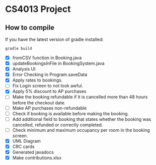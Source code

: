 # CS4013 Project

## How to compile

If you have the latest version of gradle installed:

```
gradle build
```

- [x] fromCSV function in Booking.java
- [x] updateBookingsInFile in BookingSystem.java
- [x] Analysis UI
- [x] Error Checking in Program.saveData
- [x] Apply rates to bookings.
- [ ] Fix Login screen to not look awful.
- [x] Apply 5% discount to AP purchases
- [ ] Make the booking refundable if it is cancelled more than 48 hours before the checkout date.
- [ ] Make AP purchases non-refundable
- [ ] Check if booking is available before making the booking.
- [ ] Add additional field to booking that states whether the booking was cancelled, refunded or correctly completed.
- [ ] Check minimum and maximum occupancy per room in the booking screen.
- [x] UML Diagram
- [x] CRC cards
- [x] Generated javadocs
- [x] Make contributions.xlsx
